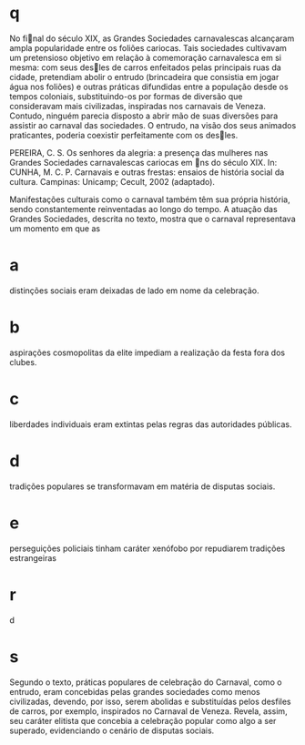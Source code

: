 # q
No final do século XIX, as Grandes Sociedades carnavalescas alcançaram ampla popularidade entre os foliões cariocas. Tais sociedades cultivavam um pretensioso objetivo em relação à comemoração carnavalesca em si mesma: com seus desles de carros enfeitados pelas principais ruas da cidade, pretendiam abolir o entrudo (brincadeira que consistia em jogar água nos foliões) e outras práticas difundidas entre a população desde os tempos coloniais, substituindo-os por formas de diversão que consideravam mais civilizadas, inspiradas nos carnavais de Veneza. Contudo, ninguém parecia disposto a abrir mão de suas diversões para assistir ao carnaval das sociedades. O entrudo, na visão dos seus animados praticantes, poderia coexistir perfeitamente com os desles.

PEREIRA, C. S. Os senhores da alegria: a presença das mulheres nas Grandes Sociedades carnavalescas cariocas em ns do século XIX. In: CUNHA, M. C. P. Carnavais e outras frestas: ensaios de história social da cultura. Campinas: Unicamp; Cecult, 2002 (adaptado).

Manifestações culturais como o carnaval também têm sua própria história, sendo constantemente reinventadas ao longo do tempo. A atuação das Grandes Sociedades, descrita no texto, mostra que o carnaval representava um momento em que as

# a
distinções sociais eram deixadas de lado em nome da celebração.

# b
aspirações cosmopolitas da elite impediam a realização da festa fora dos clubes.

# c
liberdades individuais eram extintas pelas regras das autoridades públicas.

# d
tradições populares se transformavam em matéria de disputas sociais.

# e
perseguições policiais tinham caráter xenófobo por repudiarem tradições estrangeiras

# r
d

# s
Segundo o texto, práticas populares de celebração do Carnaval, como o entrudo, eram concebidas pelas grandes sociedades como menos civilizadas, devendo, por isso, serem abolidas e substituídas pelos desfiles de carros, por exemplo, inspirados no Carnaval de Veneza. Revela, assim, seu caráter elitista que concebia a celebração popular como algo a ser superado, evidenciando o cenário de disputas sociais.

